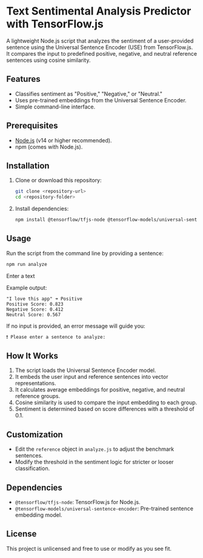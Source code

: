 # Text Sentimental Analysis Predictor with TensorFlow.js

A lightweight Node.js script that analyzes the sentiment of a user-provided sentence using the Universal Sentence Encoder (USE) from TensorFlow.js. It compares the input to predefined positive, negative, and neutral reference sentences using cosine similarity.

## Features

- Classifies sentiment as "Positive," "Negative," or "Neutral."
- Uses pre-trained embeddings from the Universal Sentence Encoder.
- Simple command-line interface.

## Prerequisites

- [Node.js](https://nodejs.org/) (v14 or higher recommended).
- npm (comes with Node.js).

## Installation

1. Clone or download this repository:
   ```bash
   git clone <repository-url>
   cd <repository-folder>
   ```
2. Install dependencies:
   ```bash
   npm install @tensorflow/tfjs-node @tensorflow-models/universal-sentence-encoder
   ```

## Usage

Run the script from the command line by providing a sentence:

```bash
npm run analyze
```

Enter a text

Example output:

```
"I love this app" ➜ Positive
Positive Score: 0.823
Negative Score: 0.412
Neutral Score: 0.567
```

If no input is provided, an error message will guide you:

```bash
❗ Please enter a sentence to analyze:
```

## How It Works

1. The script loads the Universal Sentence Encoder model.
2. It embeds the user input and reference sentences into vector representations.
3. It calculates average embeddings for positive, negative, and neutral reference groups.
4. Cosine similarity is used to compare the input embedding to each group.
5. Sentiment is determined based on score differences with a threshold of 0.1.

## Customization

- Edit the `reference` object in `analyze.js` to adjust the benchmark sentences.
- Modify the threshold in the sentiment logic for stricter or looser classification.

## Dependencies

- `@tensorflow/tfjs-node`: TensorFlow.js for Node.js.
- `@tensorflow-models/universal-sentence-encoder`: Pre-trained sentence embedding model.

## License

This project is unlicensed and free to use or modify as you see fit.
